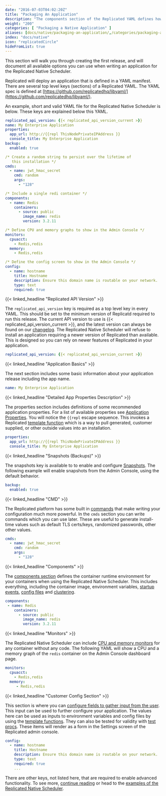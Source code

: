 ```yaml
---
date: "2016-07-03T04:02:20Z"
title: "Packaging An Application"
description: "The components section of the Replicated YAML defines how the containers will be created and started."
weight: "200"
categories: [ "Packaging a Native Application" ]
aliases: [docs/native/packaging-an-application/,/categories/packaging-an-application/,/docs/packaging-an-application/yaml-overview/]
index: "docs/native"
icon: "replicatedCircle"
hideFromList: true
---
```


This section will walk you through creating the first release, and will document all available options you can use when writing an application for the Replicated Native Scheduler.

Replicated will deploy an application that is defined in a YAML manifest. There are several top level keys (sections) of a Replicated YAML. The YAML spec is defined at [https://github.com/replicatedhq/libyaml/](https://github.com/replicatedhq/libyaml/).

An example, short and valid YAML file for the Replicated Native Scheduler is below. These keys are explained below this YAML.

```yaml
replicated_api_version: {{< replicated_api_version_current >}}
name: My Enterprise Application
properties:
  app_url: http://{{repl ThisNodePrivateIPAddress }}
  console_title: My Enterprise Application
backup:
  enabled: true

/* Create a random string to persist over the lifetime of
   this installation */
cmds:
  - name: jwt_hmac_secret
    cmd: random
    args:
      - "128"

/* Include a single redi container */
components:
  - name: Redis
    containers:
      - source: public
        image_name: redis
        version: 3.2.11

/* Define CPU and memory graphs to show in the Admin Console */
monitors:
  cpuacct:
    - Redis,redis
  memory:
    - Redis,redis

/* Define the config screen to show in the Admin Console */
config:
  - name: hostname
    title: Hostname
    description: Ensure this domain name is routable on your network.
    type: text
    required: true
```

{{< linked_headline "Replicated API Version" >}}

The `replicated_api_version` key is required as a top level key in every YAML. This should be set to the minimum version of Replicatd required to run this release. The current API version to use is {{< replicated_api_version_current >}}, and the latest version can always be found on our [changelog](https://release-notes.replicated.com). The Replicated Native Scheduler will refuse to install an application requiring a newer version of Replicated than available. This is designed so you can rely on newer features of Replicated in your application.

```yaml
replicated_api_version: {{< replicated_api_version_current >}}
```

{{< linked_headline "Application Basics" >}}

The next section includes some basic information about your application release including the app name.

```yaml
name: My Enterprise Application
```

{{< linked_headline "Detailed App Properties Description" >}}

The properties section includes definitions of some recommended application properties. For a list of available properties see [Application Properties](/docs/native/packaging-an-application/application-properties). You will notice the `{{repl` escape sequence. This invokes a Replicated [template function](/docs/native/packaging-an-application/template-functions) which is a way to pull generated, customer supplied, or other outside values into an installation.

```yaml
properties:
  app_url: http://{{repl ThisNodePrivateIPAddress }}
  console_title: My Enterprise Application
```

{{< linked_headline "Snapshots (Backups)" >}}

The snapshots key is available to to enable and configure [Snapshots](/docs/native/packaging-an-application/snapshots/). The following example will enable snapshots from the Admin Console, using the default behavior.

```yaml
backup:
  enabled: true
```

{{< linked_headline "CMD" >}}

The Replicated platform has some built in [commands](/docs/native/packaging-an-application/commands/) that make writing your configuration much more powerful. In the `cmds` section you can write commands which you can use later.  These are useful to generate install-time values such as default TLS certs/keys, randomized passwords, other other values.

```yaml
cmds:
  - name: jwt_hmac_secret
    cmd: random
    args:
      - "128"
```

{{< linked_headline "Components" >}}

The [components section](/docs/native/packaging-an-application/components-and-containers/) defines the container runtime environment for your containers when using the Replicated Native Scheduler. This includes everything, including the container image, environment variables, [startup events](/docs/native/packaging-an-application/events-and-orchestration/), [config files](/docs/native/packaging-an-application/config-files/) and [clustering](/docs/packaging-an-application/clustering/).

```yaml
components:
 - name: Redis
    containers:
      - source: public
        image_name: redis
        version: 3.2.11
```

{{< linked_headline "Monitors" >}}

The Replicated Native Scheduler can include [CPU and memory monitors](/docs/native/packaging-an-application/default-monitors/) for any container without any code. The following YAML will show a CPU and a memory graph of the `redis` container on the Admin Console dashboard page.

```yaml
monitors:
  cpuacct:
    - Redis,redis
  memory:
     - Redis,redis
```

{{< linked_headline "Customer Config Section" >}}

This section is where you can [configure fields to gather input from the user](/docs/native/packaging-an-application/config-screen/). This input can be used to further configure your application. The values here can be used as inputs to environment variables and config files by using the [template functions](/docs/native/packaging-an-application/template-functions/). They can also be tested for validity with [test procs](/docs/native/packaging-an-application/test-procs/). These items will render as a form in the Settings screen of the Replicated admin console.

```yaml
config:
  - name: hostname
    title: Hostname
    description: Ensure this domain name is routable on your network.
    type: text
    required: true
    ...
```

There are other keys, not listed here, that are required to enable advanced functionality. To see more, [continue reading](/docs/native/packaging-an-application/components-and-containers) or head to the [examples of the Replicated Native Scheduler](/docs/native/examples/).
